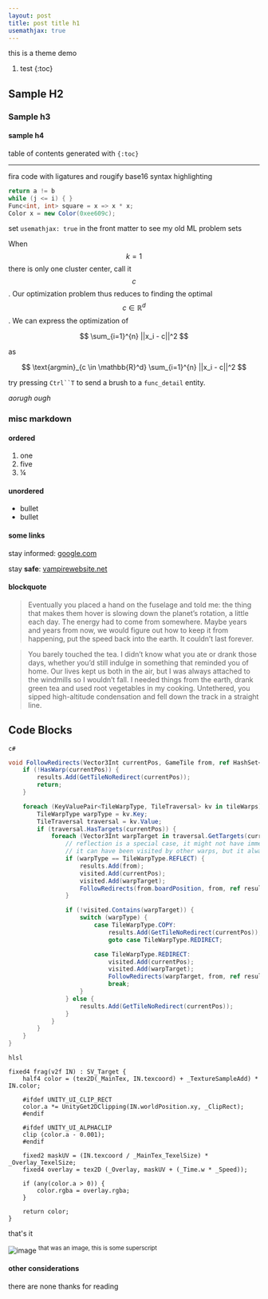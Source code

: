 ```yaml
---
layout: post
title: post title h1
usemathjax: true
---
```


this is a theme demo

1. test
{:toc}

## Sample H2
### Sample h3
#### sample h4

table of contents generated with `{:toc}`

---

fira code with ligatures and rougify base16 syntax highlighting

```c#
return a != b
while (j <= i) { }
Func<int, int> square = x => x * x;
Color x = new Color(0xee609c);
```
set `usemathjax: true` in the front matter to see my old ML problem sets

  When $$k=1$$ there is only one cluster center, call it $$c$$. Our optimization problem thus reduces to finding the optimal $$c \in \mathbb{R}^d$$. We can express the optimization of
  
  $$ 
  \sum_{i=1}^{n} ||x_i - c||^2
  $$
  
  as
  
   $$ 
  \text{argmin}_{c \in \mathbb{R}^d} \sum_{i=1}^{n} ||x_i - c||^2
  $$
  
try pressing `Ctrl``T` to send a brush to a `func_detail` entity.

_aorugh ough_

### misc markdown
#### ordered

1. one
1. five
1. ¼

#### unordered

- bullet
- bullet

#### some links
stay informed: [google.com](https://google.com)

stay **safe**: [vampirewebsite.net](http://vampirewebsite.net/)

#### blockquote
> Eventually you placed a hand on the fuselage and told me: the thing that makes them hover is slowing down the planet’s rotation, a little each day. The energy had to come from somewhere. Maybe years and years from now, we would figure out how to keep it from happening, put the speed back into the earth. It couldn’t last forever.

> You barely touched the tea. I didn’t know what you ate or drank those days, whether you’d still indulge in something that reminded you of home. Our lives kept us both in the air, but I was always attached to the windmills so I wouldn’t fall. I needed things from the earth, drank green tea and used root vegetables in my cooking. Untethered, you sipped high-altitude condensation and fell down the track in a straight line.

## Code Blocks

`c#`
```c#
void FollowRedirects(Vector3Int currentPos, GameTile from, ref HashSet<GameTile> results, HashSet<Vector3Int> visited) {
	if (!HasWarp(currentPos)) {
		results.Add(GetTileNoRedirect(currentPos));
		return;
	}

	foreach (KeyValuePair<TileWarpType, TileTraversal> kv in tileWarps) {
		TileWarpType warpType = kv.Key;
		TileTraversal traversal = kv.Value;
		if (traversal.HasTargets(currentPos)) {
			foreach (Vector3Int warpTarget in traversal.GetTargets(currentPos)) {
				// reflection is a special case, it might not have immediate neighbors
				// it can have been visited by other warps, but it always needs to hit the reflection here
				if (warpType == TileWarpType.REFLECT) {
					results.Add(from);
					visited.Add(currentPos);
					visited.Add(warpTarget);
					FollowRedirects(from.boardPosition, from, ref results, visited);
				}

				if (!visited.Contains(warpTarget)) {
					switch (warpType) {
						case TileWarpType.COPY:
							results.Add(GetTileNoRedirect(currentPos));
							goto case TileWarpType.REDIRECT;

						case TileWarpType.REDIRECT:
							visited.Add(currentPos);
							visited.Add(warpTarget);
							FollowRedirects(warpTarget, from, ref results, visited);
							break;
					}
				} else {
					results.Add(GetTileNoRedirect(currentPos));
				}
			}
		}
	}
}

```

`hlsl`
```hlsl
fixed4 frag(v2f IN) : SV_Target {
	half4 color = (tex2D(_MainTex, IN.texcoord) + _TextureSampleAdd) * IN.color;

	#ifdef UNITY_UI_CLIP_RECT
	color.a *= UnityGet2DClipping(IN.worldPosition.xy, _ClipRect);
	#endif

	#ifdef UNITY_UI_ALPHACLIP
	clip (color.a - 0.001);
	#endif

	fixed2 maskUV = (IN.texcoord / _MainTex_TexelSize) * _Overlay_TexelSize;
	fixed4 overlay = tex2D (_Overlay, maskUV + (_Time.w * _Speed));

	if (any(color.a > 0)) {
		color.rgba = overlay.rgba;
	}

	return color;
}
```
that's it 

![image](https://64.media.tumblr.com/e12227b5c91676c0b3aeafe9d4738c68/3246a312a009689b-56/s1280x1920/cbf9b8abc0173ff7d8220968963fdb581c8e8a56.png)
<sup>that was an image, this is some superscript</sup>

#### other considerations
there are none thanks for reading


